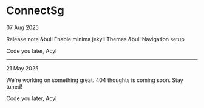 # ConnectSg

07 Aug 2025

Release note
&bull Enable minima jekyll Themes
&bull Navigation setup

Code you later,
Acyl

***
21 May 2025

We're working on something great. 404 thoughts is coming soon. Stay tuned!

Code you later,
Acyl
